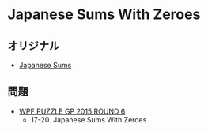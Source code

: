 # Japanese Sums With Zeroes

## オリジナル
- [Japanese Sums](japanesesums.md)

## 問題
- [WPF PUZZLE GP 2015 ROUND 6](../questions/wpfpgp2015-6.md)
	- 17-20. Japanese Sums With Zeroes
